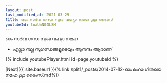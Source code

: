 ```yaml
---
layout: post
last_modified_at: 2021-03-29
title: ഓം സർവ ഗന്ധ സുഖ വഹ്യാ നമഹ ൧൧ ടൈംസ്
youtubeId: toaUmN04L8M
---
```

 
 
 ഓം സർവ ഗന്ധ സുഖ വഹ്യാ നമഹ 
 
 -  എല്ലാ നല്ല സുഗന്ധങ്ങളുടെയും ആനന്ദം ആരാണ് 
 
  
 
  
 
 
 
 
 
 


{% include youtubePlayer.html id=page.youtubeId %}
 
[Next]({{ site.baseurl }}{% link  split1/_posts/2014-07-12-ഓം മഹാ ഗീതയെ നമഹ ൧൧ ടൈംസ്.md%})
 

